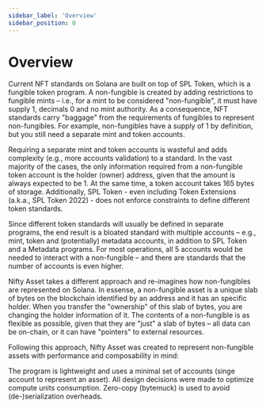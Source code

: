 ```yaml
---
sidebar_label: 'Overview'
sidebar_position: 0
---
```



# Overview

Current NFT standards on Solana are built on top of SPL Token, which is a fungible token program. A non-fungible is created by adding restrictions to fungible mints – i.e., for a mint to be considered "non-fungible", it must have supply 1, decimals 0 and no mint authority. As a consequence, NFT standards carry "baggage" from the requirements of fungibles to represent non-fungibles. For example, non-fungibles have a supply of 1 by definition, but you still need a separate mint and token accounts.

Requiring a separate mint and token accounts is wasteful and adds complexity (e.g., more accounts validation) to a standard. In the vast majority of the cases, the only information required from a non-fungible token account is the holder (owner) address, given that the amount is always expected to be 1. At the same time, a token account takes 165 bytes of storage. Additionally, SPL Token - even including Token Extensions (a.k.a., SPL Token 2022) - does not enforce constraints to define different token standards.

Since different token standards will usually be defined in separate programs, the end result is a bloated standard with multiple accounts – e.g., mint, token and (potentially) metadata accounts, in addition to SPL Token and a Metadata programs. For most operations, all 5 accounts would be needed to interact with a non-fungible – and there are standards that the number of accounts is even higher.

Nifty Asset takes a different approach and re-imagines how non-fungibles are represented on Solana. In essense, a non-fungible asset is a unique slab of bytes on the blockchain identified by an address and it has an specific holder. When you transfer the "ownership" of this slab of bytes, you are changing the holder information of it. The contents of a non-fungible is as flexible as possible, given that they are "just" a slab of bytes – all data can be on-chain, or it can have "pointers" to external resources.

Following this approach, Nifty Asset was created to represent non-fungible assets with performance and composability in mind:

The program is lightweight and uses a minimal set of accounts (singe account to represent an asset).
All design decisions were made to optimize compute units consumption.
Zero-copy (bytemuck) is used to avoid (de-)serialization overheads.

